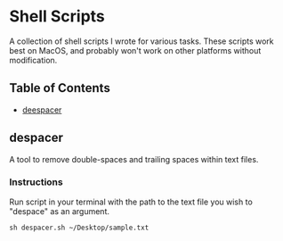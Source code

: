 # Shell Scripts

A collection of shell scripts I wrote for various tasks. These scripts work best on MacOS, and probably won't work on other platforms without modification.

## Table of Contents
* [deespacer](#despacer)

## despacer

A tool to remove double-spaces and trailing spaces within text files.

### Instructions

Run script in your terminal with the path to the text file you wish to "despace" as an argument.

`sh despacer.sh ~/Desktop/sample.txt`